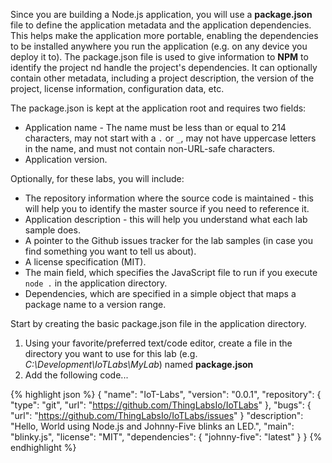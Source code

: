 Since you are building a Node.js application, you will use a __package.json__ file to define the application metadata and the application dependencies. This helps make the application more portable, enabling the dependencies to be installed anywhere you run the application (e.g. on any device you deploy it to). The package.json file is used to give information to __NPM__ to identify the project nd handle the project's dependencies. It can optionally contain other metadata, including a project description, the version of the project, license information, configuration data, etc.

The package.json is kept at the application root and requires two fields:

* Application name - The name must be less than or equal to 214 characters, may not start with a `.` or `_`, may not have uppercase letters in the name, and must not contain non-URL-safe characters.
* Application version.

Optionally, for these labs, you will include:

* The repository information where the source code is maintained - this will help you to identify the master source if you need to reference it.
* Application description - this will help you understand what each lab sample does.
* A pointer to the Github issues tracker for the lab samples (in case you find something you want to tell us about).
* A license specification (MIT).
* The main field, which specifies the JavaScript file to run if you execute `node .` in the application directory. 
* Dependencies, which are specified in a simple object that maps a package name to a version range.

Start by creating the basic package.json file in the application directory.

1. Using your favorite/preferred text/code editor, create a file in the directory you want to use for this lab (e.g. _C:\Development\IoTLabs\MyLab_) named __package.json__
2. Add the following code...

  {% highlight json %}
  {
    "name": "IoT-Labs",
    "version": "0.0.1",
    "repository": {
      "type": "git",
      "url": "https://github.com/ThingLabsIo/IoTLabs"
    },
    "bugs": {
      "url": "https://github.com/ThingLabsIo/IoTLabs/issues"
    }
    "description": "Hello, World using Node.js and Johnny-Five blinks an LED.",
    "main": "blinky.js",
    "license": "MIT",
    "dependencies": {
      "johnny-five": "latest"
    }
  }
  {% endhighlight %}